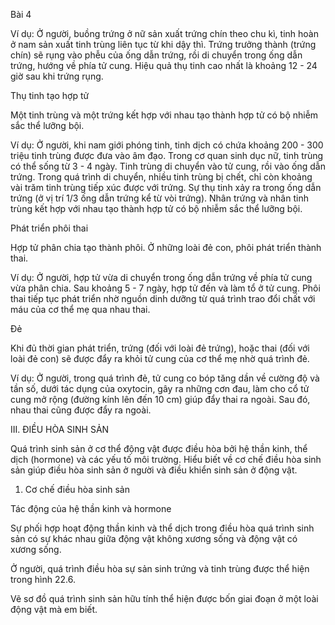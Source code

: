 Bài 4

Ví dụ: Ở người, buồng trứng ở nữ sản xuất trứng chín theo chu kì, tinh hoàn ở nam sản xuất tinh trùng liên tục từ khi dậy thì. Trứng trưởng thành (trứng chín) sẽ rụng vào phễu của ống dẫn trứng, rồi di chuyển trong ống dẫn trứng, hướng về phía tử cung. Hiệu quả thụ tinh cao nhất là khoảng 12 - 24 giờ sau khi trứng rụng.

Thụ tinh tạo hợp tử

Một tinh trùng và một trứng kết hợp với nhau tạo thành hợp tử có bộ nhiễm sắc thể lưỡng bội.

Ví dụ: Ở người, khi nam giới phóng tinh, tinh dịch có chứa khoảng 200 - 300 triệu tinh trùng được đưa vào âm đạo. Trong cơ quan sinh dục nữ, tinh trùng có thể sống từ 3 - 4 ngày. Tinh trùng di chuyển vào tử cung, rồi vào ống dẫn trứng. Trong quá trình di chuyển, nhiều tinh trùng bị chết, chỉ còn khoảng vài trăm tinh trùng tiếp xúc được với trứng. Sự thụ tinh xảy ra trong ống dẫn trứng (ở vị trí 1/3 ống dẫn trứng kể từ vòi trứng). Nhân trứng và nhân tinh trùng kết hợp với nhau tạo thành hợp tử có bộ nhiễm sắc thể lưỡng bội.

Phát triển phôi thai

Hợp tử phân chia tạo thành phôi. Ở những loài đẻ con, phôi phát triển thành thai.

Ví dụ: Ở người, hợp tử vừa di chuyển trong ống dẫn trứng về phía tử cung vừa phân chia. Sau khoảng 5 - 7 ngày, hợp tử đến và làm tổ ở tử cung. Phôi thai tiếp tục phát triển nhờ nguồn dinh dưỡng từ quá trình trao đổi chất với máu của cơ thể mẹ qua nhau thai.

Đẻ

Khi đủ thời gian phát triển, trứng (đối với loài đẻ trứng), hoặc thai (đối với loài đẻ con) sẽ được đẩy ra khỏi tử cung của cơ thể mẹ nhờ quá trình đẻ.

Ví dụ: Ở người, trong quá trình đẻ, tử cung co bóp tăng dần về cường độ và tần số, dưới tác dụng của oxytocin, gây ra những cơn đau, làm cho cổ tử cung mở rộng (đường kính lên đến 10 cm) giúp đẩy thai ra ngoài. Sau đó, nhau thai cũng được đẩy ra ngoài.

III. ĐIỀU HÒA SINH SẢN

Quá trình sinh sản ở cơ thể động vật được điều hòa bởi hệ thần kinh, thể dịch (hormone) và các yếu tố môi trường. Hiểu biết về cơ chế điều hòa sinh sản giúp điều hòa sinh sản ở người và điều khiển sinh sản ở động vật.

1. Cơ chế điều hòa sinh sản

Tác động của hệ thần kinh và hormone

Sự phối hợp hoạt động thần kinh và thể dịch trong điều hòa quá trình sinh sản có sự khác nhau giữa động vật không xương sống và động vật có xương sống.

Ở người, quá trình điều hòa sự sản sinh trứng và tinh trùng được thể hiện trong hình 22.6.

Vẽ sơ đồ quá trình sinh sản hữu tính thể hiện được bốn giai đoạn ở một loài động vật mà em biết.